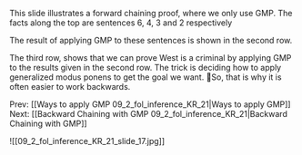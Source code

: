 ﻿

This slide illustrates a forward chaining proof, where we only use GMP.
The facts along the top are sentences 6, 4, 3 and 2 respectively

The result of applying GMP to these sentences is shown in the second row.

The third row, shows that we can prove West is a criminal by applying GMP to the results given in the second row.  The trick is deciding how to apply generalized modus ponens to get the goal we want.
So, that is why it is often easier to work backwards.

Prev: [[Ways to apply GMP 09_2_fol_inference_KR_21|Ways to apply GMP]]
Next: [[Backward Chaining with GMP 09_2_fol_inference_KR_21|Backward Chaining with GMP]]

![[09_2_fol_inference_KR_21_slide_17.jpg]]
